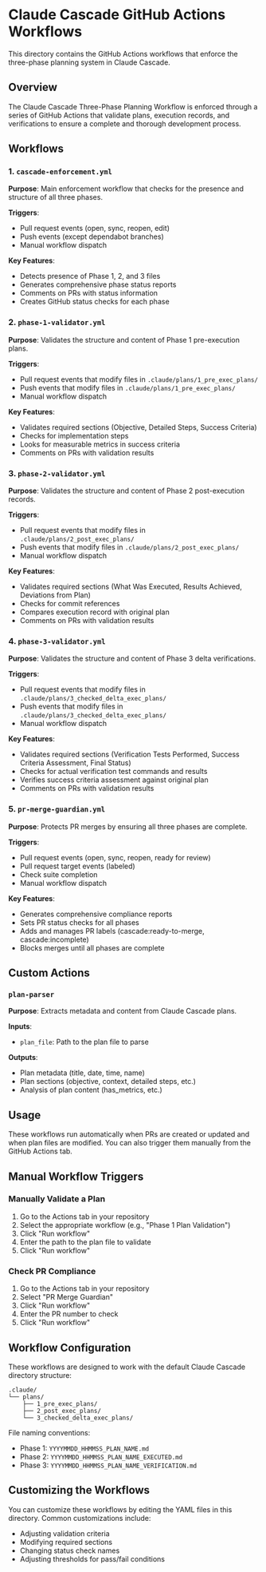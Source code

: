 # Claude Cascade GitHub Actions Workflows

This directory contains the GitHub Actions workflows that enforce the three-phase planning system in Claude Cascade.

## Overview

The Claude Cascade Three-Phase Planning Workflow is enforced through a series of GitHub Actions that validate plans, execution records, and verifications to ensure a complete and thorough development process.

## Workflows

### 1. `cascade-enforcement.yml`

**Purpose**: Main enforcement workflow that checks for the presence and structure of all three phases.

**Triggers**:
- Pull request events (open, sync, reopen, edit)
- Push events (except dependabot branches)
- Manual workflow dispatch

**Key Features**:
- Detects presence of Phase 1, 2, and 3 files
- Generates comprehensive phase status reports
- Comments on PRs with status information
- Creates GitHub status checks for each phase

### 2. `phase-1-validator.yml`

**Purpose**: Validates the structure and content of Phase 1 pre-execution plans.

**Triggers**:
- Pull request events that modify files in `.claude/plans/1_pre_exec_plans/`
- Push events that modify files in `.claude/plans/1_pre_exec_plans/`
- Manual workflow dispatch

**Key Features**:
- Validates required sections (Objective, Detailed Steps, Success Criteria)
- Checks for implementation steps
- Looks for measurable metrics in success criteria
- Comments on PRs with validation results

### 3. `phase-2-validator.yml`

**Purpose**: Validates the structure and content of Phase 2 post-execution records.

**Triggers**:
- Pull request events that modify files in `.claude/plans/2_post_exec_plans/`
- Push events that modify files in `.claude/plans/2_post_exec_plans/`
- Manual workflow dispatch

**Key Features**:
- Validates required sections (What Was Executed, Results Achieved, Deviations from Plan)
- Checks for commit references
- Compares execution record with original plan
- Comments on PRs with validation results

### 4. `phase-3-validator.yml`

**Purpose**: Validates the structure and content of Phase 3 delta verifications.

**Triggers**:
- Pull request events that modify files in `.claude/plans/3_checked_delta_exec_plans/`
- Push events that modify files in `.claude/plans/3_checked_delta_exec_plans/`
- Manual workflow dispatch

**Key Features**:
- Validates required sections (Verification Tests Performed, Success Criteria Assessment, Final Status)
- Checks for actual verification test commands and results
- Verifies success criteria assessment against original plan
- Comments on PRs with validation results

### 5. `pr-merge-guardian.yml`

**Purpose**: Protects PR merges by ensuring all three phases are complete.

**Triggers**:
- Pull request events (open, sync, reopen, ready for review)
- Pull request target events (labeled)
- Check suite completion
- Manual workflow dispatch

**Key Features**:
- Generates comprehensive compliance reports
- Sets PR status checks for all phases
- Adds and manages PR labels (cascade:ready-to-merge, cascade:incomplete)
- Blocks merges until all phases are complete

## Custom Actions

### `plan-parser`

**Purpose**: Extracts metadata and content from Claude Cascade plans.

**Inputs**:
- `plan_file`: Path to the plan file to parse

**Outputs**:
- Plan metadata (title, date, time, name)
- Plan sections (objective, context, detailed steps, etc.)
- Analysis of plan content (has_metrics, etc.)

## Usage

These workflows run automatically when PRs are created or updated and when plan files are modified. You can also trigger them manually from the GitHub Actions tab.

## Manual Workflow Triggers

### Manually Validate a Plan

1. Go to the Actions tab in your repository
2. Select the appropriate workflow (e.g., "Phase 1 Plan Validation")
3. Click "Run workflow"
4. Enter the path to the plan file to validate
5. Click "Run workflow"

### Check PR Compliance

1. Go to the Actions tab in your repository
2. Select "PR Merge Guardian"
3. Click "Run workflow"
4. Enter the PR number to check
5. Click "Run workflow"

## Workflow Configuration

These workflows are designed to work with the default Claude Cascade directory structure:

```
.claude/
└── plans/
    ├── 1_pre_exec_plans/
    ├── 2_post_exec_plans/
    └── 3_checked_delta_exec_plans/
```

File naming conventions:
- Phase 1: `YYYYMMDD_HHMMSS_PLAN_NAME.md`
- Phase 2: `YYYYMMDD_HHMMSS_PLAN_NAME_EXECUTED.md`
- Phase 3: `YYYYMMDD_HHMMSS_PLAN_NAME_VERIFICATION.md`

## Customizing the Workflows

You can customize these workflows by editing the YAML files in this directory. Common customizations include:

- Adjusting validation criteria
- Modifying required sections
- Changing status check names
- Adjusting thresholds for pass/fail conditions